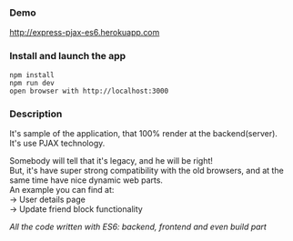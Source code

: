 ### Demo
http://express-pjax-es6.herokuapp.com

### Install and launch the app
```
npm install
npm run dev
open browser with http://localhost:3000
```

### Description
It's sample of the application, that 100% render at the backend(server).  
It's use PJAX technology.

Somebody will tell that it's legacy, and he will be right!  
But, it's have super strong compatibility with the old browsers,
and at the same time have nice dynamic web parts.  
An example you can find at:  
-> User details page  
-> Update friend block functionality

*All the code written with ES6: backend, frontend and even build part*
